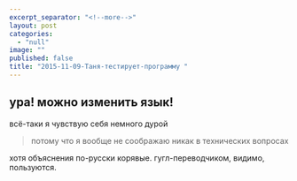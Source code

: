 ```yaml
---
excerpt_separator: "<!--more-->"
layout: post
categories: 
  - "null"
image: ""
published: false
title: "2015-11-09-Таня-тестирует-программу "
---
```


## ура! можно изменить язык! 

всё-таки я чувствую себя немного дурой  

> потому что я вообще не соображаю никак в технических вопросах

хотя объяснения по-русски корявые. гугл-переводчиком, видимо, пользуются.




